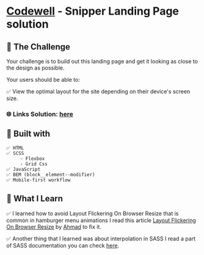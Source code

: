# [Codewell](https://www.codewell.cc/) - Snipper Landing Page solution


##  💠 The Challenge

   Your challenge is to build out this landing page and get it looking as close to the design as possible.

   Your users should be able to:

   ✅ View the optimal layout for the site depending on their device's screen size.
   
### 🌐 Links  Solution: [here](https://snippet-lp.vercel.app/)
   


## 💠 Built with

    ✅ HTML
    ✅ SCSS
         - Flexbox
         - Grid Css
    ✅ JavaScript
    ✅ BEM (block__element--modifier)
    ✅ Mobile-first workflow
 


## 💠 What I Learn

 ✅ I learned how to avoid Layout Flickering On Browser Resize that is common in hamburger menu animations
    I read this article [Layout Flickering On Browser Resize](https://ishadeed.com/article/layout-flickering/) by [Ahmad](https://ishadeed.com/) to fix it.

 ✅ Another thing that I learned was about interpolation in SASS I read a part of SASS documentation you can check [here](https://sass-lang.com/documentation/interpolation).
    
